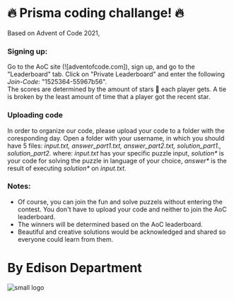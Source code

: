 # 🔥 Prisma coding challange! 🔥
Based on Advent of Code 2021,


### Signing up:
Go to the AoC site (![adventofcode.com]), sign up, and go to the "Leaderboard" tab. Click on "Private Leaderboard" and enter the following _Join-Code_: "1525364-55967b56".  
The scores are determined by the amount of stars 🌟 each player gets. A tie is broken by the least amount of time that a player got the recent star.

### Uploading code
In order to organize our code, please upload your code to a folder with the coresponding day. Open a folder with your username, in which you should have 5 files:
_input.txt, answer_part1.txt, answer_part2.txt, solution_part1.*, solution_part2.*_ where: _input.txt_ has your specific puzzle input, _solution*_ is your code for solving the puzzle in language of your choice, _answer*_ is the result of executing _solution*_ on _input.txt_. 

### Notes:

* Of course, you can join the fun and solve puzzels without entering the contest. You don't have to upload your code and neither to join the AoC leaderboard.
* The winners will be determined based on the AoC leaderboard.
* Beautiful and creative solutions would be acknowledged and shared so everyone could learn from them. 





# By Edison Department
![small logo](https://user-images.githubusercontent.com/65134110/143536578-7f3eb78f-24ae-474e-a016-bed5f77e6bf5.png)
